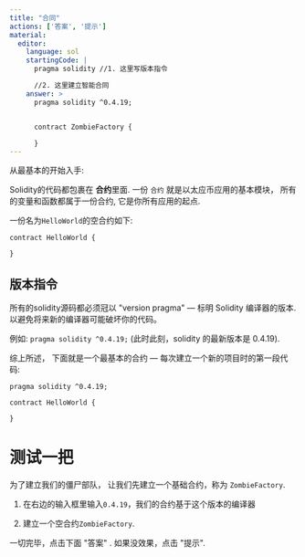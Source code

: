 ```yaml
---
title: "合同"
actions: ['答案', '提示']
material:
  editor:
    language: sol
    startingCode: |
      pragma solidity //1. 这里写版本指令

      //2. 这里建立智能合同
    answer: >
      pragma solidity ^0.4.19;


      contract ZombieFactory {

      }
---
```


从最基本的开始入手:

Solidity的代码都包裹在 **合约**里面. 一份 `合约` 就是以太应币应用的基本模块， 所有的变量和函数都属于一份合约, 它是你所有应用的起点.

一份名为`HelloWorld`的空合约如下:

```
contract HelloWorld {

}
```

## 版本指令

所有的solidity源码都必须冠以 "version pragma" — 标明 Solidity 编译器的版本. 以避免将来新的编译器可能破坏你的代码。

例如: `pragma solidity ^0.4.19;` (此时此刻，solidity 的最新版本是 0.4.19).

综上所述， 下面就是一个最基本的合约 — 每次建立一个新的项目时的第一段代码:

```
pragma solidity ^0.4.19;

contract HelloWorld {

}
```

# 测试一把

为了建立我们的僵尸部队， 让我们先建立一个基础合约，称为 `ZombieFactory`.

1. 在右边的输入框里输入`0.4.19`，我们的合约基于这个版本的编译器

2. 建立一个空合约`ZombieFactory`.

一切完毕，点击下面 "答案" . 如果没效果，点击 "提示".
